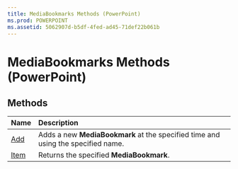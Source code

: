 ```yaml
---
title: MediaBookmarks Methods (PowerPoint)
ms.prod: POWERPOINT
ms.assetid: 5062907d-b5df-4fed-ad45-71def22b061b
---
```



# MediaBookmarks Methods (PowerPoint)

## Methods



|**Name**|**Description**|
|:-----|:-----|
|[Add](mediabookmarks-add-method-powerpoint.md)|Adds a new  **MediaBookmark** at the specified time and using the specified name.|
|[Item](mediabookmarks-item-method-powerpoint.md)|Returns the specified  **MediaBookmark**.|

